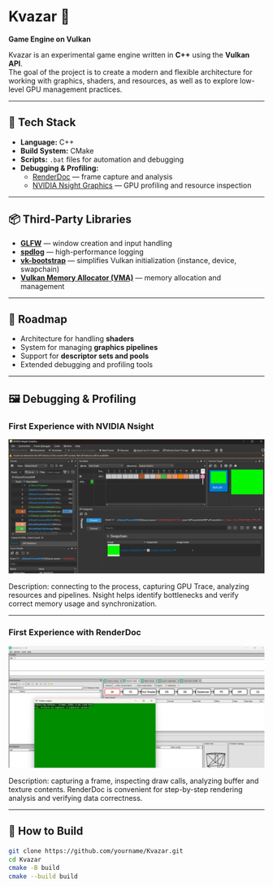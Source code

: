# Kvazar 🚀
**Game Engine on Vulkan**

Kvazar is an experimental game engine written in **C++** using the **Vulkan API**.  
The goal of the project is to create a modern and flexible architecture for working with graphics, shaders, and resources, as well as to explore low-level GPU management practices.

---

## 🔧 Tech Stack
- **Language:** C++  
- **Build System:** CMake  
- **Scripts:** `.bat` files for automation and debugging  
- **Debugging & Profiling:**  
  - [RenderDoc](https://renderdoc.org/) — frame capture and analysis  
  - [NVIDIA Nsight Graphics](https://developer.nvidia.com/nsight-graphics) — GPU profiling and resource inspection  

---

## 📦 Third-Party Libraries
- **[GLFW](https://www.glfw.org/)** — window creation and input handling  
- **[spdlog](https://github.com/gabime/spdlog)** — high-performance logging  
- **[vk-bootstrap](https://github.com/charles-lunarg/vk-bootstrap)** — simplifies Vulkan initialization (instance, device, swapchain)  
- **[Vulkan Memory Allocator (VMA)](https://github.com/GPUOpen-LibrariesAndSDKs/VulkanMemoryAllocator)** — memory allocation and management  

---

## 🎯 Roadmap
- Architecture for handling **shaders**  
- System for managing **graphics pipelines**  
- Support for **descriptor sets and pools**  
- Extended debugging and profiling tools  

---

## 🖼️ Debugging & Profiling

### First Experience with **NVIDIA Nsight**
![Nsight Screenshot](Results/Screenshots/Nsight_1.jpg)

Description: connecting to the process, capturing GPU Trace, analyzing resources and pipelines. Nsight helps identify bottlenecks and verify correct memory usage and synchronization.  

---

### First Experience with **RenderDoc**
![RenderDoc Screenshot](Results/Screenshots/Renderdoc_1.jpg)

Description: capturing a frame, inspecting draw calls, analyzing buffer and texture contents. RenderDoc is convenient for step-by-step rendering analysis and verifying data correctness.  

---

## 🚀 How to Build
```bash
git clone https://github.com/yourname/Kvazar.git
cd Kvazar
cmake -B build
cmake --build build
